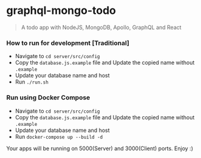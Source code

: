# graphql-mongo-todo
> A todo app with NodeJS, MongoDB, Apollo, GraphQL and React


### How to run for development [Traditional]
* Navigate to `cd server/src/config`
* Copy the `database.js.example` file and Update the copied name without `.example`
* Update your database name and host 
* Run `./run.sh`

### Run using Docker Compose
* Navigate to `cd server/src/config`
* Copy the `database.js.example` file and Update the copied name without `.example`
* Update your database name and host 
* Run `docker-compose up --build -d`

Your apps will be running on 5000(Server) and 3000(Client) ports. Enjoy :)

